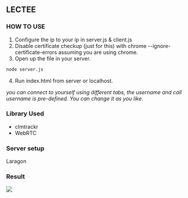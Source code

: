 ## LECTEE ##

### HOW TO USE ##

1. Configure the ip to your ip in server.js & client.js
2. Disable certificate checkup (just for this) with chrome --ignore-certificate-errors assuming you are using chrome.
3. Open up the file in your server.
```bash
node server.js
```
4. Run index.html from server or localhost.

*you can connect to yourself using different tabs, the username and call username is pre-defined. You can change it as you like.*

### Library Used ###

* clmtrackr
* WebRTC

### Server setup ###

Laragon

### Result ###
![](https://github.com/ammarsyatbi/Lectee-3daysOfCode-Hackhaton/blob/screenshot/lecteess.png)
